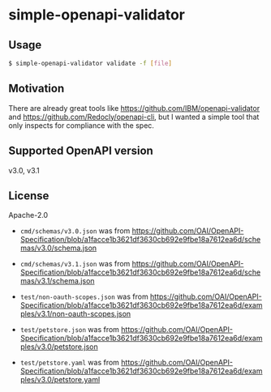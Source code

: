 # simple-openapi-validator

## Usage

```sh
$ simple-openapi-validator validate -f [file]
```

## Motivation

There are already great tools like https://github.com/IBM/openapi-validator and https://github.com/Redocly/openapi-cli, but I wanted a simple tool that only inspects for compliance with the spec.

## Supported OpenAPI version

v3.0, v3.1

## License

Apache-2.0

- `cmd/schemas/v3.0.json` was from https://github.com/OAI/OpenAPI-Specification/blob/a1facce1b3621df3630cb692e9fbe18a7612ea6d/schemas/v3.0/schema.json

- `cmd/schemas/v3.1.json` was from https://github.com/OAI/OpenAPI-Specification/blob/a1facce1b3621df3630cb692e9fbe18a7612ea6d/schemas/v3.1/schema.json

- `test/non-oauth-scopes.json` was from https://github.com/OAI/OpenAPI-Specification/blob/a1facce1b3621df3630cb692e9fbe18a7612ea6d/examples/v3.1/non-oauth-scopes.json

- `test/petstore.json` was from https://github.com/OAI/OpenAPI-Specification/blob/a1facce1b3621df3630cb692e9fbe18a7612ea6d/examples/v3.0/petstore.json

- `test/petstore.yaml` was from https://github.com/OAI/OpenAPI-Specification/blob/a1facce1b3621df3630cb692e9fbe18a7612ea6d/examples/v3.0/petstore.yaml
